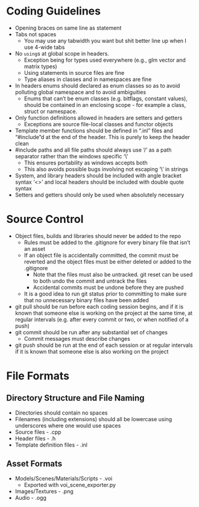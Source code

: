 Coding Guidelines
=================
- Opening braces on same line as statement
- Tabs not spaces
	- You may use any tabwidth you want but shit better line up when I use 4-wide tabs
- No `using`s at global scope in headers.
	- Exception being for types used everywhere (e.g., glm vector and matrix types)
	- Using statements in source files are fine
	- Type aliases in classes and in namespaces are fine
- In headers enums should declared as enum classes so as to avoid polluting global namespace and to avoid ambiguities
	- Enums that can’t be enum classes (e.g. bitflags, constant values), should be contained in an enclosing scope - for example a class, struct or namespace.
- Only function definitions allowed in headers are setters and getters
	- Exceptions are source file-local classes and functor objects
- Template member functions should be defined in “.inl” files and “#include”d at the end of the header. This is purely to keep the header clean
- #include paths and all file paths should always use ‘/’ as a path separator rather than the windows specific ‘\’
	- This ensures portability as windows accepts both
	- This also avoids possible bugs involving not escaping ‘\’ in strings
- System, and library headers should be included with angle bracket syntax ‘<>’ and local headers should be included with double quote syntax
- Setters and getters should only be used when absolutely necessary

Source Control
==============
- Object files, builds and libraries should never be added to the repo
	- Rules must be added to the .gitignore for every binary file that isn’t an asset
	- If an object file is accidentally committed, the commit must be reverted and the object files must be either deleted or added to the .gitignore
		- Note that the files must also be untracked. git reset can be used to both undo the commit and untrack the files
		- Accidental commits must be undone before they are pushed
	- It is a good idea to run git status prior to committing to make sure that no unnecessary binary files have been added
- git pull should be run before each coding session begins, and if it is known that someone else is working on the project at the same time, at regular intervals (e.g. after every commit or two, or when notified of a push)
- git commit should be run after any substantial set of changes
	- Commit messages must describe changes
- git push should be run at the end of each session or at regular intervals if it is known that someone else is also working on the project

File Formats
============
Directory Structure and File Naming 
-----------------------------------
- Directories should contain no spaces
- Filenames (including extensions) should all be lowercase using underscores where one would use spaces
- Source files - .cpp
- Header files - .h
- Template definition files - .inl

Asset Formats
-------------
- Models/Scenes/Materials/Scripts - .voi
	- Exported with voi_scene_exporter.py
- Images/Textures - .png
- Audio - .ogg
